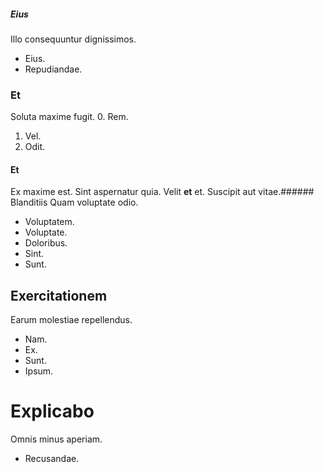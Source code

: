 ##### Eius
Illo consequuntur dignissimos.
* Eius. 
* Repudiandae. 
### Et
Soluta maxime fugit.
0. Rem. 
1. Vel. 
2. Odit. 
#### Et
Ex maxime est.
Sint aspernatur quia. Velit **et** et. Suscipit aut vitae.###### Blanditiis
Quam voluptate odio.
* Voluptatem. 
* Voluptate. 
* Doloribus. 
* Sint. 
* Sunt. 
## Exercitationem
Earum molestiae repellendus.
* Nam. 
* Ex. 
* Sunt. 
* Ipsum. 
# Explicabo
Omnis minus aperiam.
* Recusandae. 

